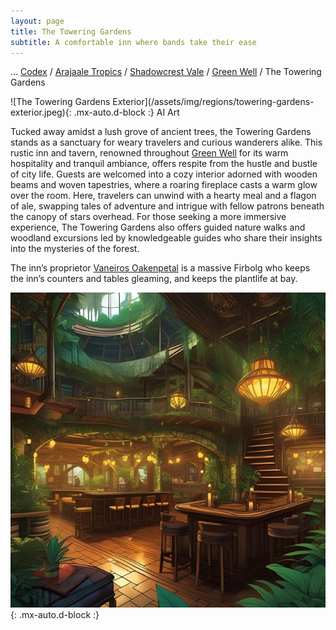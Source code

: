 ```yaml
---
layout: page
title: The Towering Gardens
subtitle: A comfortable inn where bands take their ease
---
```

<span class="breadcrumbs" markdown="1">... [Codex](/codex) / [Arajaale Tropics](/codex/regions/arajaale-tropics) / [Shadowcrest Vale](/codex/regions/shadowcrest-vale) / [Green Well](/codex/regions/green-well) / The Towering Gardens</span>
<div class="position-placeholder" markdown="1">
![The Towering Gardens Exterior](/assets/img/regions/towering-gardens-exterior.jpeg){: .mx-auto.d-block :}
<span class="ai-img">AI Art</span>
</div>

Tucked away amidst a lush grove of ancient trees, the Towering Gardens stands as a sanctuary for weary travelers and curious wanderers alike. This rustic inn and tavern, renowned throughout [Green Well](/codex/regions/green-well) for its warm hospitality and tranquil ambiance, offers respite from the hustle and bustle of city life. Guests are welcomed into a cozy interior adorned with wooden beams and woven tapestries, where a roaring fireplace casts a warm glow over the room. Here, travelers can unwind with a hearty meal and a flagon of ale, swapping tales of adventure and intrigue with fellow patrons beneath the canopy of stars overhead. For those seeking a more immersive experience, The Towering Gardens also offers guided nature walks and woodland excursions led by knowledgeable guides who share their insights into the mysteries of the forest.

The inn’s proprietor [Vaneiros Oakenpetal](/codex/characters/vaneiros-oakenpetal) is a massive Firbolg who keeps the inn’s counters and tables gleaming, and keeps the plantlife at bay.

![The Towering Gardens Interior](/assets/img/regions/towering-gardens-interior.jpeg){: .mx-auto.d-block :}